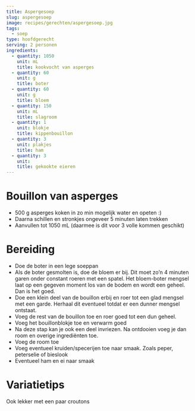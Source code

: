 ```yaml
---
title: Aspergesoep
slug: aspergesoep
image: recipes/gerechten/aspergesoep.jpg
tags: 
  - soep
type: hoofdgerecht
serving: 2 personen
ingredients:
  - quantity: 1050
    unit: mL
    title: kookvocht van asperges
  - quantity: 60
    unit: g 
    title: boter
  - quantity: 60
    unit: g
    title: bloem
  - quantity: 150
    unit: mL
    title: slagroom
  - quantity: 1
    unit: blokje
    title: kippenbouillon
  - quantity: 3
    unit: plakjes
    title: ham
  - quantity: 3
    unit: 
    title: gekookte eieren
---
```


# Bouillon van asperges
- 500 g asperges koken in zo min mogelijk water en opeten :) 
- Daarna schillen en stronkjes ongeveer 5 minuten laten trekken
- Aanvullen tot 1050 mL (daarmee is dit voor 3 volle kommen geschikt)

# Bereiding
- Doe de boter in een lege soeppan
- Als de boter gesmolten is, doe de bloem er bij. Dit moet zo’n 4 minuten garen onder constant roeren met een spatel. Het bloem-boter mengsel laat op een gegeven moment los van de bodem en wordt een geheel. Dan is het goed.
- Doe een klein deel van de bouillon erbij en roer tot een glad mengsel met een garde. Herhaal dit eventueel totdat er een dunner mengsel ontstaat.
- Voeg de rest van de bouillon toe en roer goed tot een dun geheel.
- Voeg het bouillonblokje toe en verwarm goed
- Na deze stap kan je ook een deel invriezen. Na ontdooien voeg je dan room en overige ingrediënten toe.
- Voeg de room toe
- Voeg eventueel kruiden/specerijen toe naar smaak. Zoals peper, peterselie of bieslook
- Eventueel ham en ei naar smaak


# Variatietips
Ook lekker met een paar croutons
